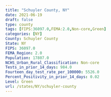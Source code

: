 ```yaml
---
title: "Schuyler County, NY"
date: 2021-06-19
draft: false
type: county
tags: [FIPS:36097.0,FEMA:2.0,Non-core,Green]
categories: [NY]
County: Schuyler County
State: NY
FIPS: 36097.0
FEMA_Region: 2.0
Population: 17807.0
NCHS_Urban_Rural_Classification: Non-core
Tests_in_prior_14_days: 984.0
Fourteen_day_test_rate_per_100000: 5526.0
Percent_Positivity_in_prior_14_days: 0.02
Level: Green
url: /states/NY/schuyler-county
---
```



